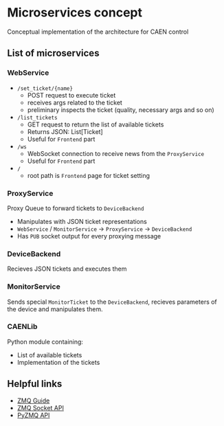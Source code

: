 # Microservices concept

Conceptual implementation of the architecture for CAEN control

## List of microservices

### WebService
* `/set_ticket/{name}`
  * POST request to execute ticket
  * receives args related to the ticket
  * preliminary inspects the ticket (quality, necessary args and so on)
* `/list_tickets`
  * GET request to return the list of available tickets
  * Returns JSON: List[Ticket]
  * Useful for `Frontend` part
* `/ws`
  * WebSocket connection to receive news from the `ProxyService`
  * Useful for `Frontend` part
* `/`
  * root path is `Frontend` page for ticket setting

### ProxyService
Proxy Queue to forward tickets to `DeviceBackend`
* Manipulates with JSON ticket representations
* `WebService` / `MonitorService` → `ProxyService` → `DeviceBackend`
* Has `PUB` socket output for every proxying message

### DeviceBackend
Recieves JSON tickets and executes them


### MonitorService
Sends special `MonitorTicket` to the `DeviceBackend`, recieves parameters of the device and manipulates them.


### CAENLib
Python module containing:
* List of available tickets
* Implementation of the tickets

## Helpful links
* [ZMQ Guide](https://zguide.zeromq.org/)
* [ZMQ Socket API](https://zeromq.org/socket-api/)
* [PyZMQ API](https://pyzmq.readthedocs.io/en/latest/api/zmq.html)